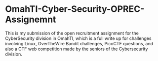 # OmahTI-Cyber-Security-OPREC-Assignemnt
This is my submission of the open recruitment assignment for the CyberSecurity division in OmahTI, which is a full write up for challenges involving Linux, OverTheWire Bandit challenges, PicoCTF questions, and also a CTF web competition made by the seniors of the Cybersecurity division. 
